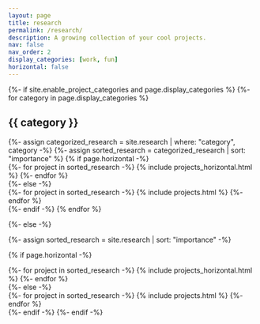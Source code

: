 ```yaml
---
layout: page
title: research
permalink: /research/
description: A growing collection of your cool projects.
nav: false
nav_order: 2
display_categories: [work, fun]
horizontal: false
---
```


<!-- pages/research.md -->
<div class="projects">
{%- if site.enable_project_categories and page.display_categories %}
<!-- Display categorized research -->
{%- for category in page.display_categories %}
<h2 class="category">{{ category }}</h2>
{%- assign categorized_research = site.research | where: "category", category -%}
{%- assign sorted_research = categorized_research | sort: "importance" %}
<!-- Generate cards for each project -->
{% if page.horizontal -%}
<div class="container">
<div class="row row-cols-2">
{%- for project in sorted_research -%}
{% include projects_horizontal.html %}
{%- endfor %}
</div>
</div>
{%- else -%}
<div class="grid">
{%- for project in sorted_research -%}
{% include projects.html %}
{%- endfor %}
</div>
{%- endif -%}
{% endfor %}

{%- else -%}
<!-- Display research without categories -->
{%- assign sorted_research = site.research | sort: "importance" -%}
<!-- Generate cards for each project -->
{% if page.horizontal -%}
<div class="container">
<div class="row row-cols-2">
{%- for project in sorted_research -%}
{% include projects_horizontal.html %}
{%- endfor %}
</div>
</div>
{%- else -%}
<div class="grid">
{%- for project in sorted_research -%}
{% include projects.html %}
{%- endfor %}
</div>
{%- endif -%}
{%- endif -%}
</div>
